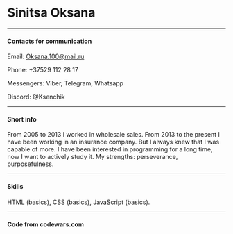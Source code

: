 # Sinitsa Oksana

---
#### Contacts for communication

Email: Oksana.100@mail.ru

Phone: +37529 112 28 17

Messengers: Viber, Telegram, Whatsapp

Discord: @Ksenchik


---
#### Short info

From 2005 to 2013 I worked in wholesale sales. From 2013 to the present I have been working in an insurance company. But I always knew that I was capable of more. I have been interested in programming for a long time, now I want to actively study it. My strengths: perseverance, purposefulness.

---
#### Skills

HTML (basics), CSS (basics), JavaScript (basics).

---
#### Code from codewars.com



